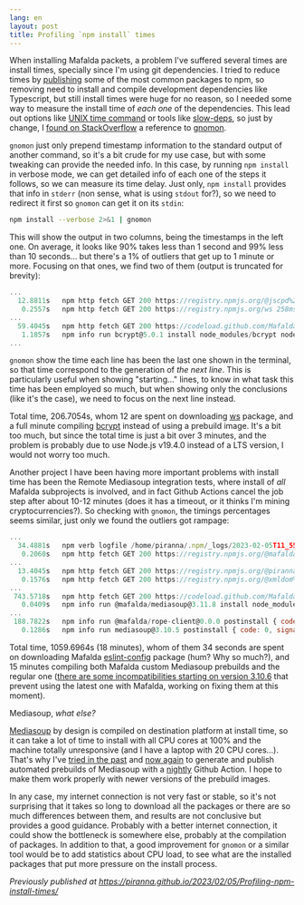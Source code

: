 ```yaml
---
lang: en
layout: post
title: Profiling `npm install` times
---
```


When installing Mafalda packets, a problem I've suffered several times are
install times, specially since I'm using git dependencies. I tried to reduce
times by [publishing](https://www.npmjs.com/org/mafalda) some of the most common
packages to npm, so removing need to install and compile development
dependencies like Typescript, but still install times were huge for no reason,
so I needed some way to measure the install time of *each one* of the
dependencies. This lead out options like
[UNIX time command](https://man7.org/linux/man-pages/man1/time.1.html) or tools
like [slow-deps](https://www.npmjs.com/package/slow-deps), so just by change, I
[found on StackOverflow](https://stackoverflow.com/a/39991677/586382) a
reference to [gnomon](https://github.com/paypal/gnomon).

`gnomon` just only prepend timestamp information to the standard output of
another command, so it's a bit crude for my use case, but with some tweaking can
provide the needed info. In this case, by running `npm install` in verbose mode,
we can get detailed info of each one of the steps it follows, so we can measure
its time delay. Just only, `npm install` provides that info in `stderr` (non
sense, what is using `stdout` for?), so we need to redirect it first so `gnomon`
can get it on its `stdin`:

```sh
npm install --verbose 2>&1 | gnomon
```

This will show the output in two columns, being the timestamps in the left one.
On average, it looks like 90% takes less than 1 second and 99% less than 10
seconds... but there's a 1% of outliers that get up to 1 minute or more.
Focusing on that ones, we find two of them (output is truncated for brevity):

```js
...
  12.8811s   npm http fetch GET 200 https://registry.npmjs.org/@jscpd%2fhtml-reporter 2117ms (cache revalidated)
   0.2557s   npm http fetch GET 200 https://registry.npmjs.org/ws 258ms (cache revalidated)
...
  59.4045s   npm http fetch GET 200 https://codeload.github.com/Mafalda-SFU/on-change/tar.gz/718eda3ad6c777f7f8df08908603aab8e9f1082e 1325ms (cache revalidated)
   1.1857s   npm info run bcrypt@5.0.1 install node_modules/bcrypt node-pre-gyp install --fallback-to-build
...
```

`gnomon` show the time each line has been the last one shown in the terminal, so
that time correspond to the generation of *the next line*. This is particularly
useful when showing "starting..." lines, to know in what task this time has been
employed so much, but when showing only the conclusions (like it's the case), we
need to focus on the next line instead.

Total time, 206.7054s, whom 12 are spent on downloading
[ws](https://github.com/websockets/ws) package, and a full minute compiling
[bcrypt](https://www.npmjs.com/package/bcrypt) instead of using a prebuild
image. It's a bit too much, but since the total time is just a bit over 3
minutes, and the problem is probably due to use Node.js v19.4.0 instead of a LTS
version, I would not worry too much.

Another project I have been having more important problems with install time has
been the Remote Mediasoup integration tests, where install of *all* Mafalda
subprojects is involved, and in fact Github Actions cancel the job step after
about 10-12 minutes (does it has a timeout, or it thinks I'm mining
cryptocurrencies?). So checking with `gnomon`, the timings percentages seems
similar, just only we found the outliers got rampage:

```js
...
  34.4881s   npm verb logfile /home/piranna/.npm/_logs/2023-02-05T11_55_57_787Z-debug-0.log
   0.2060s   npm http fetch GET 200 https://registry.npmjs.org/@mafalda%2feslint-config 2345ms (cache revalidated)
...
  13.4045s   npm http fetch GET 200 https://registry.npmjs.org/@piranna%2frpc 1680ms (cache revalidated)
   0.1576s   npm http fetch GET 200 https://registry.npmjs.org/@xmldom%2fxmldom 227ms (cache revalidated)
...
 743.5718s   npm http fetch GET 200 https://codeload.github.com/Mafalda-SFU/multi-map/tar.gz/08f018c637bd1261558fecaf3998e099298dca14 1340ms (cache revalidated)
   0.0409s   npm info run @mafalda/mediasoup@3.11.8 install node_modules/@mafalda/mediasoup node npm-scripts.js install
...
 188.7822s   npm info run @mafalda/rope-client@0.0.0 postinstall { code: 0, signal: null }
   0.1286s   npm info run mediasoup@3.10.5 postinstall { code: 0, signal: null }
```

Total time, 1059.6964s (18 minutes), whom of them 34 seconds are spent on
downloading Mafalda
[eslint-config](https://github.com/Mafalda-SFU/eslint-config) package (hum? Why
so much?), and 15 minutes compiling both Mafalda custom Mediasoup prebuilds and
the regular one
([there are some incompatibilities starting on version 3.10.6](https://github.com/versatica/mediasoup/issues/982)
that prevent using the latest one with Mafalda, working on fixing them at this
moment).

Mediasoup, *what else?*

[Mediasoup](https://mediasoup.org/) by design is compiled on destination
platform at install time, so it can take a lot of time to install with all CPU
cores at 100% and the machine totally unresponsive (and I have a laptop with 20
CPU cores...). That's why I've
[tried in the past](https://github.com/dyte-in/mediasoup/pkgs/npm/mediasoup) and
[now again](https://www.npmjs.com/package/@mafalda/mediasoup) to generate and
publish automated prebuilds of Mediasoup with a
[nightly](https://github.com/Mafalda-SFU/mediasoup/blob/v3/.github/workflows/nightly.yaml)
Github Action. I hope to make them work properly with newer versions of the
prebuild images.

In any case, my internet connection is not very fast or stable, so it's not
surprising that it takes so long to download all the packages or there are so
much differences between them, and results are not conclusive but provides a
good guidance. Probably with a better internet connection, it could show the
bottleneck is somewhere else, probably at the compilation of packages. In
addition to that, a good improvement for `gnomon` or a similar tool would be to
add statistics about CPU load, to see what are the installed packages that put
more pressure on the install process.

*Previously published at <https://piranna.github.io/2023/02/05/Profiling-npm-install-times/>*
